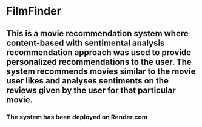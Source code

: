 # FilmFinder

## This is a movie recommendation system where content-based  with sentimental analysis recommendation approach was used to provide personalized recommendations to the user. The system recommends movies similar to the movie user likes and analyses sentiments on the reviews given by the user for that particular movie.

### The system has been deployed on Render.com

